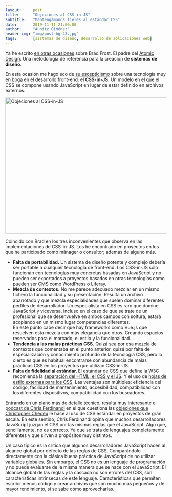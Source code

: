 ```yaml
---
layout:     post
title:      "Objeciones al CSS-in-JS"
subtitle:   "Mantengámonos fieles al estándar CSS"
date:       2019-11-11 21:00:00
author:     "Aunitz Giménez"
header-img: "img/post-bg-43.jpg"
tags:       [sistemas de diseño, desarrollo de aplicaciones web]
---
```


<p>Ya he escrito <a href="{{ site.baseurl }}{% post_url 2017-09-15-memorando-libro-atomic-design-brad-frost %}">en otras ocasiones</a> sobre Brad Frost. El padre del <a href="https://bradfrost.com/blog/post/atomic-web-design/" target="_blank" rel="noopener noreferrer">Atomic Design</a>. Una metodología de referencia para la creación de <strong>sistemas de diseño</strong>.</p>

<p>En esta ocasión me hago eco de <a href="https://bradfrost.com/blog/link/whats-wrong-with-css-in-js/" target="_blank" rel="noopener noreferrer">su escepticismo</a> sobre una tecnología muy en boga en el desarrollo front-end: el <strong>CSS-in-JS</strong>. Un modelo en el que el CSS se compone usando JavaScript en lugar de estar definido en archivos externos.</p>

<p><img src="{{ site.baseurl }}/img/objeciones-al-css-in-js.png" loading="lazy" alt="Objeciones al CSS-in-JS" width="722" height="425"></p>

<p>Coincido con Brad en los tres inconvenientes que observa en las implementaciones de CSS-in-JS. Los he encontrado en proyectos en los que he participado como mánager o consultor; además de alguno más.</p>
<ul>
    <li><strong>Falta de portabilidad.</strong> Un sistema de diseño potente y complejo debería ser portable a cualquier tecnología de front-end. Los CSS-in-JS sólo funcionan con tecnologías muy concretas basadas en JavaScript y no pueden ser exportados a proyectos basados en otras tecnologías como pueden ser CMS como WordPress o Liferay.</li>
    <li><strong>Mezcla de contextos.</strong> No me parece adecuado mezclar en un mismo fichero la funcionalidad y su presentación. Resulta un archivo abarrotado y que mezcla especialidades que suelen dominar diferentes perfiles de desarrollador. Un especialista en CSS es raro que domine JavaScript y viceversa. Incluso en el caso de que se trate de un profesional que se desenvuelve en ambos campos con soltura, estará acoplando en un mismo lugar competencias diferentes. <br />En este punto cabe decir que hay frameworks como Vue.js que resuelven esta mezcla con más elegancia que otros. Creando espacios reservados para el marcado, el estilo y la funcionalidad.</li>
    <li><strong>Tendencia a las malas prácticas CSS.</strong> Quizá sea por esa mezcla de contextos que comentaba en el punto anterior, quizá por falta de especialización y conocimiento profundo de la tecnología CSS, pero lo cierto es que es habitual encontrarse con abundancia de malas prácticas CSS en los proyectos que utilizan CSS-in-JS.</li>
    <li><strong>Falta de fidelidad al estándar. </strong>El <a href="https://www.w3.org/Style/CSS/" target="_blank" rel="noopener noreferrer">estándar de CSS</a> que define la W3C recomienda la <a href="https://www.w3.org/wiki/The_web_standards_model_-_HTML_CSS_and_JavaScript" target="_blank" rel="noopener noreferrer">separación del HTML, el CSS y el JS</a>. Y el uso de <a href="https://www.w3.org/Style/Examples/011/firstcss.en.html#external" target="_blank" rel="noopener noreferrer">hojas de estilo externas para los CSS</a>. Las ventajas son múltiples: eficiencia del código, facilidad de mantenimiento, accesibilidad, compatibilidad con los diferentes dispositivos, compatibilidad con los buscadores.</li>
</ul>

<p>Entrando en un plano más de detalle técnico, resulta muy interesante el <a href="https://soundcloud.com/vanillajspodcast/whats-wrong-with-css-in-js" target="_blank" rel="noopener noreferrer">podcast de Chris Ferdinandi</a> en el que cuestiona las <a href="https://speakerdeck.com/vjeux/react-css-in-js" target="_blank" rel="noopener noreferrer">objeciones que Christopher Chedeu</a> le hace al uso de CSS estándar en proyectos de gran escala. En este sentido, Chris Ferdinandi opina que muchos desarrolladores JavaScript juzgan el CSS por las mismas reglas que el JavaScript. Algo que, sencillamente, no es correcto. Ya que se trata de lenguajes completamente diferentes y que sirven a propósitos muy distintos.</p>

<p>Un caso típico es la crítica que algunos desarrolladores JavaScript hacen al alcance global por defecto de las reglas de CSS. Comparándolo directamente con la clásica buena práctica de JavaScript de no utilizar variables globales. Sin embargo, el CSS no es un lenguaje de programación y no puede evaluarse de la misma manera que se hace con el JavaScript. El alcance global de las reglas y la cascada no son errores del CSS, son características intrínsecas de este lenguaje. Características que permiten escribir menos código y crear archivos que son mucho más pequeños y de mayor rendimiento, si se sabe cómo aprovecharlas.</p>